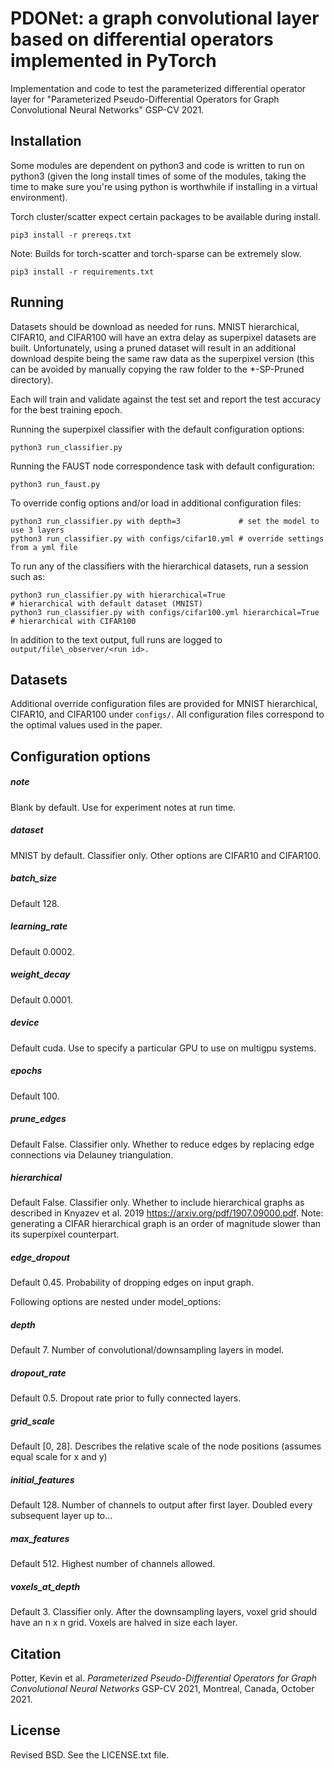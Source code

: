 # PDONet: a graph convolutional layer based on differential operators implemented in PyTorch
Implementation and code to test the parameterized differential operator layer
for "Parameterized Pseudo-Differential Operators for Graph Convolutional Neural Networks" GSP-CV 2021.

## Installation

Some modules are dependent on python3 and code is written to run on python3 (given the long install times of some of the modules, taking the time to make sure you're using python is worthwhile if installing in a virtual environment).

Torch cluster/scatter expect certain packages to be available during install.

    pip3 install -r prereqs.txt

Note: Builds for torch-scatter and torch-sparse can be extremely slow.

    pip3 install -r requirements.txt

## Running

Datasets should be download as needed for runs.  MNIST hierarchical, CIFAR10, and CIFAR100 will have an extra delay as superpixel datasets are built.  Unfortunately, using a pruned dataset will result in an additional download despite being the same raw data as the superpixel version (this can be avoided by manually copying the raw folder to the *-SP-Pruned directory).

Each will train and validate against the test set and report the test accuracy for the best training epoch.

Running the superpixel classifier with the default configuration options:

    python3 run_classifier.py

Running the FAUST node correspondence task with default configuration:

    python3 run_faust.py

To override config options and/or load in additional configuration files:

    python3 run_classifier.py with depth=3             # set the model to use 3 layers
    python3 run_classifier.py with configs/cifar10.yml # override settings from a yml file

To run any of the classifiers with the hierarchical datasets, run a session such as:

    python3 run_classifier.py with hierarchical=True                      # hierarchical with default dataset (MNIST)
    python3 run_classifier.py with configs/cifar100.yml hierarchical=True # hierarchical with CIFAR100

In addition to the text output, full runs are logged to
`output/file\_observer/<run id>.`

## Datasets
Additional override configuration files are provided for MNIST hierarchical, CIFAR10, and CIFAR100 under `configs/`.  All configuration files correspond to the optimal values used in the paper.

## Configuration options

##### note
Blank by default.
Use for experiment notes at run time.

##### dataset
MNIST by default.  Classifier only.
Other options are CIFAR10 and CIFAR100.

##### batch\_size
Default 128.

##### learning\_rate
Default 0.0002.

##### weight\_decay
Default 0.0001.

##### device
Default cuda.
Use to specify a particular GPU to use on multigpu systems.

##### epochs
Default 100.

##### prune\_edges
Default False.  Classifier only.
Whether to reduce edges by replacing edge connections via Delauney triangulation.

##### hierarchical
Default False.  Classifier only.
Whether to include hierarchical graphs as described in Knyazev et al. 2019 https://arxiv.org/pdf/1907.09000.pdf.  Note: generating a CIFAR hierarchical graph is an order of magnitude slower than its superpixel counterpart.

##### edge\_dropout
Default 0.45.
Probability of dropping edges on input graph.

Following options are nested under model\_options:

##### depth
Default 7.
Number of convolutional/downsampling layers in model.

##### dropout\_rate
Default 0.5.
Dropout rate prior to fully connected layers.

##### grid\_scale
Default [0, 28].
Describes the relative scale of the node positions (assumes
equal scale for x and y)

##### initial\_features
Default 128.
Number of channels to output after first layer.  Doubled every
subsequent layer up to...

##### max\_features
Default 512.
Highest number of channels allowed.

##### voxels\_at\_depth
Default 3.  Classifier only.
After the downsampling layers, voxel grid should have an n x n
grid.  Voxels are halved in size each layer.

## Citation
Potter, Kevin et al. _Parameterized Pseudo-Differential Operators for Graph Convolutional Neural Networks_ GSP-CV 2021, Montreal, Canada, October 2021.

## License
Revised BSD.  See the LICENSE.txt file.
